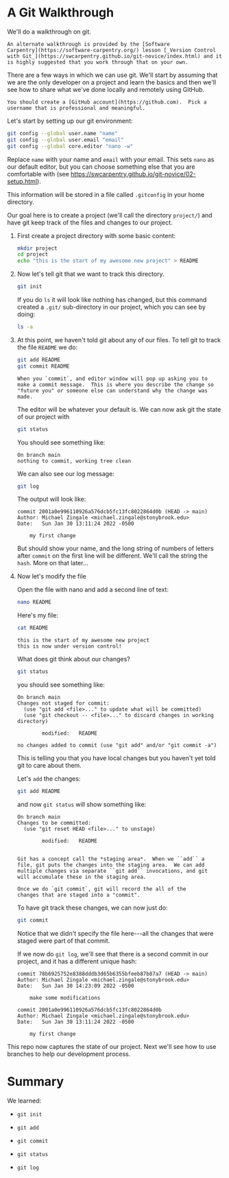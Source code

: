 # A Git Walkthrough

We'll do a walkthrough on git.

```{note}
An alternate walkthrough is provided by the [Software
Carpentry](https://software-carpentry.org/) lesson [_Version Control
with Git_](https://swcarpentry.github.io/git-novice/index.html) and it
is highly suggested that you work through that on your own.
```

There are a few ways in which we can use git.  We'll start by assuming
that we are the only developer on a project and learn the basics and
then we'll see how to share what we've done locally and remotely using
GitHub.

```{important}
You should create a [GitHub account](https://github.com).  Pick a
username that is professional and meaningful.
```

Let's start by setting up our git environment:

```bash
git config --global user.name "name"
git config --global user.email "email"
git config --global core.editor "nano -w"
```

Replace `name` with your name and `email` with your email.  This sets `nano`
as our default editor, but you can choose something else that you are comfortable
with (see https://swcarpentry.github.io/git-novice/02-setup.html).

This information will be stored in a file called ``.gitconfig`` in your home directory.


Our goal here is to create a project (we'll call the directory
`project/`) and have git keep track of the files and changes to our
project.

1. First create a project directory with some basic content:

   ```bash
   mkdir project
   cd project
   echo "this is the start of my awesome new project" > README
   ```

2. Now let's tell git that we want to track this directory.

   ```bash
   git init
   ```

   If you do `ls` it will look like nothing has changed, but this
   command created a `.git/` sub-directory in our project, which you
   can see by doing:

   ```bash
   ls -a
   ```

3. At this point, we haven't told git about any of our files.  To tell git
   to track the file `README` we do:

   ```bash
   git add README
   git commit README
   ```

   ```{note}
   When you `commit`, and editor window will pop up asking you to
   make a commit message.  This is where you describe the change so
   "future you" or someone else can understand why the change was
   made.
   ```

   The editor will be whatever your default is.
   We can now ask git the state of our project with

   ```bash
   git status
   ```

   You should see something like:

   ```
   On branch main
   nothing to commit, working tree clean
   ```

   We can also see our log message:

   ```bash
   git log
   ```

   The output will look like:

   ```
   commit 2001a0e996110926a576dcb5fc13fc8022864d0b (HEAD -> main)
   Author: Michael Zingale <michael.zingale@stonybrook.edu>
   Date:   Sun Jan 30 13:11:24 2022 -0500

       my first change
   ```

   But should show your name, and the long string of numbers of
   letters after `commit` on the first line will be different.  We'll call
   the string the `hash`.  More on that later...

4. Now let's modify the file

   Open the file with nano and add a second line of text:

   ```bash
   nano README
   ```

   Here's my file:

   ```bash
   cat README
   ```

   ```
   this is the start of my awesome new project
   this is now under version control!
   ```

   What does git think about our changes?

   ```bash
   git status
   ```

   you should see something like:

   ```
   On branch main
   Changes not staged for commit:
     (use "git add <file>..." to update what will be committed)
     (use "git checkout -- <file>..." to discard changes in working directory)

           modified:   README

   no changes added to commit (use "git add" and/or "git commit -a")
   ```

   This is telling you that you have local changes but you haven't yet told git to care about them.

   Let's `add` the changes:

   ```bash
   git add README
   ```

   and now `git status` will show something like:

   ```
   On branch main
   Changes to be committed:
     (use "git reset HEAD <file>..." to unstage)

           modified:   README
   ```

   ```{admonition} What is add really doing?

   Git has a concept call the *staging area*.  When we ``add`` a
   file, git puts the changes into the staging area.  We can add
   multiple changes via separate ``git add`` invocations, and git
   will accumulate these in the staging area.

   Once we do `git commit`, git will record the all of the
   changes that are staged into a "commit".
   ```

   To have git track these changes, we can now just do:

   ```bash
   git commit
   ```

   Notice that we didn't specify the file here---all the changes that
   were staged were part of that commit.

   If we now do `git log`, we'll see that there is a second commit
   in our project, and it has a different unique hash:

   ```
   commit 78b6925752e8388dddb3d65b6355bfeeb87b87a7 (HEAD -> main)
   Author: Michael Zingale <michael.zingale@stonybrook.edu>
   Date:   Sun Jan 30 14:23:09 2022 -0500

       make some modifications

   commit 2001a0e996110926a576dcb5fc13fc8022864d0b
   Author: Michael Zingale <michael.zingale@stonybrook.edu>
   Date:   Sun Jan 30 13:11:24 2022 -0500

       my first change
   ```

This repo now captures the state of our project.  Next we'll see how to use branches to
help our development process.


Summary
=======

We learned:

* `git init`

* `git add`

* `git commit`

* `git status`

* `git log`
